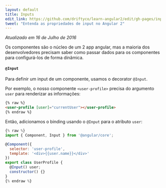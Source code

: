 ```yaml
---
layout: default
title: Inputs
edit_link: https://github.com/driftyco/learn-angular2/edit/gh-pages/inputs/index.md
tweet: "Entenda as propriedades de input no Angular 2"
---
```


_Atualizado em 16 de Julho de 2016_

Os componentes são o núcleo de um 2 app angular, mas a maioria dos desenvolvedores precisam saber como passar dados para os componentes para configurá-los de forma dinâmica.

#### `@Input`

Para definir um input de um componente, usamos o decorator `@Input`.

Por exemplo, o nosso componente `<user-profile>` precisa do argumento `user` para renderizar as informações:

```html
{% raw %}
<user-profile [user]="currentUser"></user-profile>
{% endraw %}
```

Então, adicionamos o binding usando o `@Input` para o atributo `user`:

```javascript
{% raw %}
import { Component, Input } from '@angular/core';

@Component({
  selector: 'user-profile',
  template: '<div>{{user.name}}</div>'
})
export class UserProfile {
  @Input() user;
  constructor() {}
}
{% endraw %}
```
